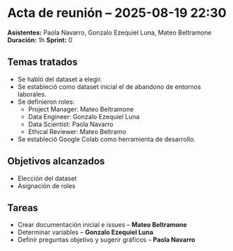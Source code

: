 # Acta de reunión – 2025-08-19 22:30

**Asistentes:** Paola Navarro, Gonzalo Ezequiel Luna, Mateo Beltramone 
**Duración:** 1h
**Sprint:** 0

## Temas tratados
- Se habló del dataset a elegir.
- Se estableció como dataset inicial el de abandono de entornos laborales.
- Se definieron roles:
  - Project Manager: Mateo Beltramone
  - Data Engineer: Gonzalo Ezequiel Luna
  - Data Scientist: Paola Navarro
  - Ethical Reviewer: Mateo Beltramo
- Se estableció Google Colab como herramienta de desarrollo.

## Objetivos alcanzados
- Elección del dataset
- Asignación de roles

## Tareas
- Crear documentación inicial e issues – **Mateo Beltramone**
- Determinar variables – **Gonzalo Ezequiel Luna**
- Definir preguntas objetivo y sugerir gráficos – **Paola Navarro**